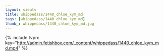 ```yaml
--- 
layout: sieutv
title: whippedass/1440_chloe_kym_md
tags: [whippedass/1440_chloe_kym_md]
thumb_: whippedass/1440_chloe_kym_md.jpg
---
```

{% include tvpro key="http://admin.fetishbox.com/_content/whippedass/1440_chloe_kym_md.mp4" %} 
